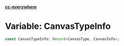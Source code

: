 [**cc-everywhere**](../../../../../index.md)

<HorizontalLine />

# Variable: CanvasTypeInfo

```ts
const CanvasTypeInfo: Record<CanvasType, CanvasInfo>;
```
